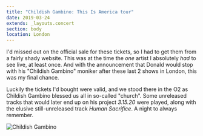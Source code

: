 ```yaml
---
title: "Childish Gambino: This Is America tour"
date: 2019-03-24
extends: _layouts.concert
section: body
location: London
---
```


I'd missed out on the official sale for these tickets, so I had to get them from a fairly shady website. This was at the
time the _one_ artist I absolutely _had_ to see live, at least once. And with the announcement that Donald would stop 
with his "Childish Gambino" moniker after these last 2 shows in London, this was my final chance. 

Luckily the tickets I'd bought were valid, and we stood there in the O2 as Childish Gambino blessed us all in so-called
"church". Some unreleased tracks that would later end up on his project _3.15.20_ were played, along with the elusive
still-unreleased track _Human Sacrifice_. A night to always remember.

![Childish Gambino](/assets/images/concerts/childish-gambino.jpg)
